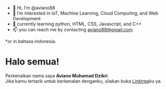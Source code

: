 - 👋 Hi, I’m @aviano88
- 👀 I’m interested in IoT, Machine Learning, Cloud Computing, and Web Development
- 🌱 currently learning python, HTML, CSS, Javascript, and C++
- 📫 you can reach me by contacting aviano88@gmail.com

*or in bahasa indonesia.

# Halo semua! 

Perkenalkan nama saya **Aviano Muhamad Dzikri**.\
Jika kamu tertarik untuk berkenalan denganku, silakan buka [Linktree](https://linktr.ee/aviano88?utm_source=linktree_admin_share)ku ya.

<!---
aviano88/aviano88 is a ✨ special ✨ repository because its `README.md` (this file) appears on your GitHub profile.
You can click the Preview link to take a look at your changes.
--->
